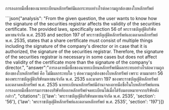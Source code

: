 <user> <question> การลงลายมือชื่อของนายทะเบียนหลักทรัพย์มีผลกระทบอย่างไรต่อความถูกต้องของใบหลักทรัพย์ </question>

<assistant> ```json{"analysis": "From the given question, the user wants to know how the signature of the securities registrar affects the validity of the securities certificate. The provided laws, specifically section 56 of พระราชบัญญัติบริษัทมหาชนจำกัด พ.ศ. 2535 and section 197 of พระราชบัญญัติหลักทรัพย์และตลาดหลักทรัพย์ พ.ศ. 2535, states that a share certificate must consist of multiple things including the signature of the company's director or in case that it is authorized, the signature of the securities registrar. Therefore, the signature of the securities registrar is necessary in some cases but does not affect the validity of the certificate more than the signature of the company's director.", "answer":"การลงลายมือชื่อของนายทะเบียนหลักทรัพย์มีผลกระทบอย่างไรต่อความถูกต้องของใบหลักทรัพย์ คือ ไม่มีผลกระทบใด ๆ ต่อความถูกต้องของใบหลักทรัพย์ เพราะ ตามมาตรา 56 ของพระราชบัญญัติบริษัทมหาชนจำกัด พ.ศ. 2535 และมาตรา 197 ของพระราชบัญญัติหลักทรัพย์และตลาดหลักทรัพย์ พ.ศ. 2535 นายทะเบียนหลักทรัพย์มีอำนาจลงลายมือชื่อในใบหลักทรัพย์แทนการลงลายมือชื่อกรรมการของบริษัทที่ออกหลักทรัพย์จดทะเบียนได้เมื่อได้รับมอบหมายจากบริษัทดังกล่าว", "citations": [{'law': 'พระราชบัญญัติบริษัทมหาชนจำกัด พ.ศ. 2535', 'section': '56'}, {'law': 'พระราชบัญญัติหลักทรัพย์และตลาดหลักทรัพย์ พ.ศ. 2535', 'section': '197'}]}
```
